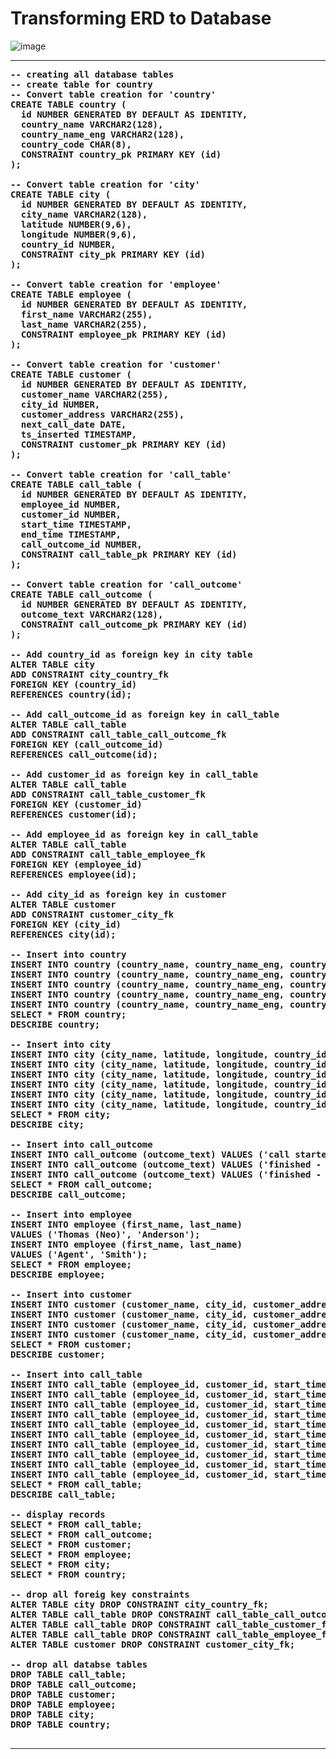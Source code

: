 # Transforming ERD to Database

![image](https://github.com/toarnabtrainer/PTS_Databases/assets/111301975/bed1eaaf-b549-4f12-a092-6270f8657b1e)

<hr> 

<b>

<pre>
-- creating all database tables
-- create table for country
-- Convert table creation for 'country'
CREATE TABLE country (
  id NUMBER GENERATED BY DEFAULT AS IDENTITY,
  country_name VARCHAR2(128),
  country_name_eng VARCHAR2(128),
  country_code CHAR(8),
  CONSTRAINT country_pk PRIMARY KEY (id)
);

-- Convert table creation for 'city'
CREATE TABLE city (
  id NUMBER GENERATED BY DEFAULT AS IDENTITY,
  city_name VARCHAR2(128),
  latitude NUMBER(9,6),
  longitude NUMBER(9,6),
  country_id NUMBER,
  CONSTRAINT city_pk PRIMARY KEY (id)
);

-- Convert table creation for 'employee'
CREATE TABLE employee (
  id NUMBER GENERATED BY DEFAULT AS IDENTITY,
  first_name VARCHAR2(255),
  last_name VARCHAR2(255),
  CONSTRAINT employee_pk PRIMARY KEY (id)
);

-- Convert table creation for 'customer'
CREATE TABLE customer (
  id NUMBER GENERATED BY DEFAULT AS IDENTITY,
  customer_name VARCHAR2(255),
  city_id NUMBER,
  customer_address VARCHAR2(255),
  next_call_date DATE,
  ts_inserted TIMESTAMP,
  CONSTRAINT customer_pk PRIMARY KEY (id)
);

-- Convert table creation for 'call_table'
CREATE TABLE call_table (
  id NUMBER GENERATED BY DEFAULT AS IDENTITY,
  employee_id NUMBER,
  customer_id NUMBER,
  start_time TIMESTAMP,
  end_time TIMESTAMP,
  call_outcome_id NUMBER,
  CONSTRAINT call_table_pk PRIMARY KEY (id)
);

-- Convert table creation for 'call_outcome'
CREATE TABLE call_outcome (
  id NUMBER GENERATED BY DEFAULT AS IDENTITY,
  outcome_text VARCHAR2(128),
  CONSTRAINT call_outcome_pk PRIMARY KEY (id)
);

-- Add country_id as foreign key in city table
ALTER TABLE city 
ADD CONSTRAINT city_country_fk
FOREIGN KEY (country_id) 
REFERENCES country(id);

-- Add call_outcome_id as foreign key in call_table
ALTER TABLE call_table
ADD CONSTRAINT call_table_call_outcome_fk
FOREIGN KEY (call_outcome_id)
REFERENCES call_outcome(id);

-- Add customer_id as foreign key in call_table
ALTER TABLE call_table
ADD CONSTRAINT call_table_customer_fk
FOREIGN KEY (customer_id)
REFERENCES customer(id);

-- Add employee_id as foreign key in call_table
ALTER TABLE call_table
ADD CONSTRAINT call_table_employee_fk
FOREIGN KEY (employee_id)
REFERENCES employee(id);

-- Add city_id as foreign key in customer
ALTER TABLE customer
ADD CONSTRAINT customer_city_fk
FOREIGN KEY (city_id)
REFERENCES city(id);

-- Insert into country
INSERT INTO country (country_name, country_name_eng, country_code) VALUES ('Deutschland', 'Germany', 'DEU');
INSERT INTO country (country_name, country_name_eng, country_code) VALUES ('Srbija', 'Serbia', 'SRB');
INSERT INTO country (country_name, country_name_eng, country_code) VALUES ('Hrvatska', 'Croatia', 'HRV');
INSERT INTO country (country_name, country_name_eng, country_code) VALUES ('United Stated of America', 'United Stated of America', 'USA');
INSERT INTO country (country_name, country_name_eng, country_code) VALUES ('Polska', 'Poland', 'POL');
SELECT * FROM country;
DESCRIBE country;

-- Insert into city
INSERT INTO city (city_name, latitude, longitude, country_id) VALUES ('Berlin', 52.520008, 13.404954, 1);
INSERT INTO city (city_name, latitude, longitude, country_id) VALUES ('Belgrade', 44.787197, 20.457273, 2);
INSERT INTO city (city_name, latitude, longitude, country_id) VALUES ('Zagreb', 45.815399, 15.966568, 3);
INSERT INTO city (city_name, latitude, longitude, country_id) VALUES ('New York', 40.73061, -73.935242, 4);
INSERT INTO city (city_name, latitude, longitude, country_id) VALUES ('Los Angeles', 34.052235, -118.243683, 4);
INSERT INTO city (city_name, latitude, longitude, country_id) VALUES ('Warsaw', 52.237049, 21.017532, 5);
SELECT * FROM city;
DESCRIBE city;

-- Insert into call_outcome
INSERT INTO call_outcome (outcome_text) VALUES ('call started');
INSERT INTO call_outcome (outcome_text) VALUES ('finished - successfully');
INSERT INTO call_outcome (outcome_text) VALUES ('finished - unsuccessfully');
SELECT * FROM call_outcome;
DESCRIBE call_outcome;
	
-- Insert into employee
INSERT INTO employee (first_name, last_name)
VALUES ('Thomas (Neo)', 'Anderson');
INSERT INTO employee (first_name, last_name)
VALUES ('Agent', 'Smith');
SELECT * FROM employee;
DESCRIBE employee;

-- Insert into customer
INSERT INTO customer (customer_name, city_id, customer_address, next_call_date, ts_inserted) VALUES ('Jewelry Store', 4, 'Long Street 120', TO_DATE('2020-01-21', 'YYYY-MM-DD'), TO_TIMESTAMP('2020-01-09 14:01:20', 'YYYY-MM-DD HH24:MI:SS'));
INSERT INTO customer (customer_name, city_id, customer_address, next_call_date, ts_inserted) VALUES ('Bakery', 1, 'Kurfürstendamm 25', TO_DATE('2020-02-21', 'YYYY-MM-DD'), TO_TIMESTAMP('2020-01-09 17:52:15', 'YYYY-MM-DD HH24:MI:SS'));
INSERT INTO customer (customer_name, city_id, customer_address, next_call_date, ts_inserted) VALUES ('Café', 1, 'Tauentzienstraße 44', TO_DATE('2020-01-21', 'YYYY-MM-DD'), TO_TIMESTAMP('2020-01-10 08:02:49', 'YYYY-MM-DD HH24:MI:SS'));
INSERT INTO customer (customer_name, city_id, customer_address, next_call_date, ts_inserted) VALUES ('Restaurant', 3, 'Ulica lipa 15', TO_DATE('2020-01-21', 'YYYY-MM-DD'), TO_TIMESTAMP('2020-01-10 09:20:21', 'YYYY-MM-DD HH24:MI:SS'));
SELECT * FROM customer;
DESCRIBE customer;

-- Insert into call_table
INSERT INTO call_table (employee_id, customer_id, start_time, end_time, call_outcome_id) VALUES (1, 4, TO_TIMESTAMP('2020-01-11 09:00:15', 'YYYY-MM-DD HH24:MI:SS'), TO_TIMESTAMP('2020-01-11 09:12:22', 'YYYY-MM-DD HH24:MI:SS'), 2);
INSERT INTO call_table (employee_id, customer_id, start_time, end_time, call_outcome_id) VALUES (1, 2, TO_TIMESTAMP('2020-01-11 09:14:50', 'YYYY-MM-DD HH24:MI:SS'), TO_TIMESTAMP('2020-01-11 09:20:01', 'YYYY-MM-DD HH24:MI:SS'), 2);
INSERT INTO call_table (employee_id, customer_id, start_time, end_time, call_outcome_id) VALUES (2, 3, TO_TIMESTAMP('2020-01-11 09:02:20', 'YYYY-MM-DD HH24:MI:SS'), TO_TIMESTAMP('2020-01-11 09:18:05', 'YYYY-MM-DD HH24:MI:SS'), 3);
INSERT INTO call_table (employee_id, customer_id, start_time, end_time, call_outcome_id) VALUES (1, 1, TO_TIMESTAMP('2020-01-11 09:24:15', 'YYYY-MM-DD HH24:MI:SS'), TO_TIMESTAMP('2020-01-11 09:25:05', 'YYYY-MM-DD HH24:MI:SS'), 3);
INSERT INTO call_table (employee_id, customer_id, start_time, end_time, call_outcome_id) VALUES (1, 3, TO_TIMESTAMP('2020-01-11 09:26:23', 'YYYY-MM-DD HH24:MI:SS'), TO_TIMESTAMP('2020-01-11 09:33:45', 'YYYY-MM-DD HH24:MI:SS'), 2);
INSERT INTO call_table (employee_id, customer_id, start_time, end_time, call_outcome_id) VALUES (1, 2, TO_TIMESTAMP('2020-01-11 09:40:31', 'YYYY-MM-DD HH24:MI:SS'), TO_TIMESTAMP('2020-01-11 09:42:32', 'YYYY-MM-DD HH24:MI:SS'), 2);
INSERT INTO call_table (employee_id, customer_id, start_time, end_time, call_outcome_id) VALUES (2, 4, TO_TIMESTAMP('2020-01-11 09:41:17', 'YYYY-MM-DD HH24:MI:SS'), TO_TIMESTAMP('2020-01-11 09:45:21', 'YYYY-MM-DD HH24:MI:SS'), 2);
INSERT INTO call_table (employee_id, customer_id, start_time, end_time, call_outcome_id) VALUES (1, 1, TO_TIMESTAMP('2020-01-11 09:42:32', 'YYYY-MM-DD HH24:MI:SS'), TO_TIMESTAMP('2020-01-11 09:46:53', 'YYYY-MM-DD HH24:MI:SS'), 3);
INSERT INTO call_table (employee_id, customer_id, start_time, end_time, call_outcome_id) VALUES (2, 1, TO_TIMESTAMP('2020-01-11 09:46:00', 'YYYY-MM-DD HH24:MI:SS'), TO_TIMESTAMP('2020-01-11 09:48:02', 'YYYY-MM-DD HH24:MI:SS'), 2);
INSERT INTO call_table (employee_id, customer_id, start_time, end_time, call_outcome_id) VALUES (2, 2, TO_TIMESTAMP('2020-01-11 09:50:12', 'YYYY-MM-DD HH24:MI:SS'), TO_TIMESTAMP('2020-01-11 09:55:35', 'YYYY-MM-DD HH24:MI:SS'), 2);
SELECT * FROM call_table;
DESCRIBE call_table;

-- display records
SELECT * FROM call_table;
SELECT * FROM call_outcome;
SELECT * FROM customer;
SELECT * FROM employee;
SELECT * FROM city;
SELECT * FROM country;

-- drop all foreig key constraints
ALTER TABLE city DROP CONSTRAINT city_country_fk;
ALTER TABLE call_table DROP CONSTRAINT call_table_call_outcome_fk;
ALTER TABLE call_table DROP CONSTRAINT call_table_customer_fk;
ALTER TABLE call_table DROP CONSTRAINT call_table_employee_fk;
ALTER TABLE customer DROP CONSTRAINT customer_city_fk;

-- drop all databse tables
DROP TABLE call_table;
DROP TABLE call_outcome;
DROP TABLE customer;
DROP TABLE employee;
DROP TABLE city;
DROP TABLE country;

</pre>

</b>

<hr>

